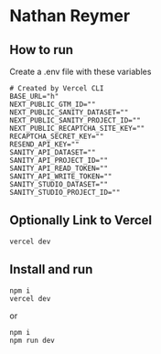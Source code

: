 # Nathan Reymer


## How to run
Create a .env file with these variables
```
# Created by Vercel CLI
BASE_URL="h"
NEXT_PUBLIC_GTM_ID=""
NEXT_PUBLIC_SANITY_DATASET=""
NEXT_PUBLIC_SANITY_PROJECT_ID=""
NEXT_PUBLIC_RECAPTCHA_SITE_KEY=""
RECAPTCHA_SECRET_KEY=""
RESEND_API_KEY=""
SANITY_API_DATASET=""
SANITY_API_PROJECT_ID=""
SANITY_API_READ_TOKEN=""
SANITY_API_WRITE_TOKEN=""
SANITY_STUDIO_DATASET=""
SANITY_STUDIO_PROJECT_ID=""
```

## Optionally Link to Vercel
```
vercel dev
```
## Install and run
```
npm i
vercel dev
```
or 
```
npm i
npm run dev
```
